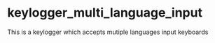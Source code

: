 # keylogger_multi_language_input
This is a keylogger which accepts mutiple languages input keyboards
